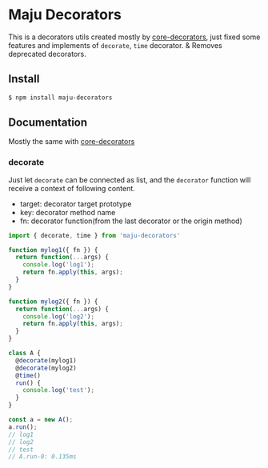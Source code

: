# Maju Decorators

This is a decorators utils created mostly by [core-decorators](https://www.npmjs.com/package/core-decorators), just fixed some features and implements of `decorate`, `time` decorator. & Removes deprecated decorators.


## Install

```bash
$ npm install maju-decorators
```


## Documentation

Mostly the same with [core-decorators](https://www.npmjs.com/package/core-decorators)


### decorate

Just let `decorate` can be connected as list, and the `decorator` function will receive a context of following content.

- target: decorator target prototype
- key: decorator method name
- fn: decorator function(from the last decorator or the origin method)

```js
import { decorate, time } from 'maju-decorators'

function mylog1({ fn }) {
  return function(...args) {
    console.log('log1');
    return fn.apply(this, args);
  }
}

function mylog2({ fn }) {
  return function(...args) {
    console.log('log2');
    return fn.apply(this, args);
  }
}

class A {
  @decorate(mylog1)
  @decorate(mylog2)
  @time()
  run() {
    console.log('test');
  }
}

const a = new A();
a.run();
// log1
// log2
// test
// A.run-0: 0.135ms
```
